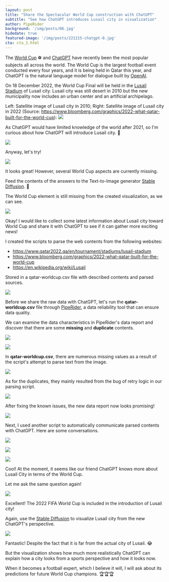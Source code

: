 ```yaml
---
layout: post
title: "Share the Spectacular World Cup construction with ChatGPT"
subtitle: "See how ChatGPT introduces Lusail city in visualization"
author: PipeRider
background: '/img/posts/06.jpg'
hidedate: true
featured-image: '/img/posts/221215-chatgpt-0.jpg'
cta: cta_2.html
---
```


The [World Cup](https://www.fifa.com/fifaplus/en/tournaments/mens/worldcup/qatar2022) ⚽️ and [ChatGPT](https://chat.openai.com/chat) have recently been the most popular subjects all across the world. The World Cup is the largest football event conducted every four years, and it is being held in Qatar this year, and ChatGPT is the natural language model for dialogue built by [OpenAI](https://openai.com/).

On 18 December 2022, the World Cup Final will be held in the [Lusail Stadium](https://www.qatar2022.qa/en/tournament/stadiums/lusail-stadium) of Lusail city. Lusail city was still desert in 2010 but the new municipality now includes an urban center and an artificial archipelago.

Left: Satellite image of Lusail city in 2010; Right: Satellite image of Lusail city in 2022 (Source: <https://www.bloomberg.com/graphics/2022-what-qatar-built-for-the-world-cup>): 
![](221215-chatgpt-1.webp)

As ChatGPT would have limited knowledge of the world after 2021, so I'm curious about how ChatGPT will introduce Lusail city. 🤔

![](/img/posts/221215-chatgpt-2.webp)

Anyway, let's try!

![](/img/posts/221215-chatgpt-3.webp)

It looks great! However, several World Cup aspects are currently missing.

Feed the contents of the answers to the Text-to-Image generator [Stable Diffusion](https://huggingface.co/spaces/stabilityai/stable-diffusion). 🎨

The World Cup element is still missing from the created visualization, as we can see.

![](/img/posts/221215-chatgpt-4.webp)

Okay! I would like to collect some latest information about Lusail city toward World Cup and share it with ChatGPT to see if it can gather more exciting news!

I created the scripts to parse the web contents from the following websites:

-   <https://www.qatar2022.qa/en/tournament/stadiums/lusail-stadium>
-   <https://www.bloomberg.com/graphics/2022-what-qatar-built-for-the-world-cup>
-   <https://en.wikipedia.org/wiki/Lusail>

Stored in a qatar-worldcup.csv file with described contents and parsed sources.

![](/img/posts/221215-chatgpt-5.webp)

Before we share the raw data with ChatGPT, let's run the **qatar-worldcup.csv** file through [PipeRider](https://infusesai.pse.is/4ntk57), a data reliability tool that can ensure data quality. 

We can examine the data characteristics in PipeRider's data report and discover that there are some **missing** and **duplicate** contents.

![](/img/posts/221215-chatgpt-6.webp)

![](/img/posts/221215-chatgpt-7.webp)

In **qatar-worldcup.csv**, there are numerous missing values as a result of the script's attempt to parse text from the image.

![](/img/posts/221215-chatgpt-8.webp)

As for the duplicates, they mainly resulted from the bug of retry logic in our parsing script.

![](/img/posts/221215-chatgpt-9.webp)

After fixing the known issues, the new data report now looks promising!

![](/img/posts/221215-chatgpt-10.webp)

Next, I used another script to automatically communicate parsed contents with ChatGPT. Here are some conversations.

![](/img/posts/221215-chatgpt-11.webp)

![](/img/posts/221215-chatgpt-12.webp)

![](/img/posts/221215-chatgpt-13.webp)

Cool! At the moment, it seems like our friend ChatGPT knows more about Lusail City in terms of the World Cup.

Let me ask the same question again!

![](/img/posts/221215-chatgpt-14.webp)

Excellent! The 2022 FIFA World Cup is included in the introduction of Lusail city!

Again, use the [Stable Diffusion](https://huggingface.co/spaces/stabilityai/stable-diffusion) to visualize Lusail city from the new ChatGPT's perspective.

![](/img/posts/221215-chatgpt-15.webp)

Fantastic! Despite the fact that it is far from the actual city of Lusail. 😂

But the visualization shows how much more realistically ChatGPT can explain how a city looks from a sports perspective and how it looks now.

When it becomes a football expert, which I believe it will, I will ask about its predictions for future World Cup champions. 🏆🏆🏆



